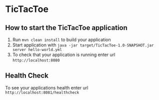 # TicTacToe

How to start the TicTacToe application
---

1. Run `mvn clean install` to build your application
1. Start application with `java -jar target/TicTacToe-1.0-SNAPSHOT.jar server hello-world.yml`
1. To check that your application is running enter url `http://localhost:8080`

Health Check
---

To see your applications health enter url `http://localhost:8081/healthcheck`
